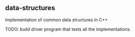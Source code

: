 ## data-structures

Implementation of common data structures in C++

TODO: build driver program that tests all the implementations.
